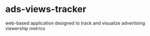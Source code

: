 # ads-views-tracker
web-based application designed to track and visualize advertising viewership metrics

